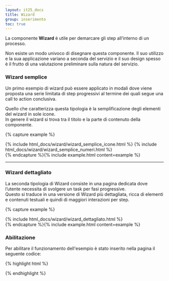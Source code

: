 ```yaml
---
layout: it25_docs
title: Wizard
group: inserimento
toc: true
---
```


La componente **Wizard** è utile per demarcare gli step all’interno di un processo.

Non esiste un modo univoco di disegnare questa componente. Il suo utilizzo e la sua applicazione variano a seconda del servizio e il suo design spesso è il frutto di una valutazione preliminare sulla natura del servizio.

### Wizard semplice

Un primo esempio di wizard può essere applicato in modali dove viene proposta una serie limitata di step progressivi al termine dei quali segue una call to action conclusiva.

Quello che caratterizza questa tipologia è la semplificazione degli elementi del wizard in sole icone.  
In genere il wizard si trova tra il titolo e la parte di contenuto della componente.

{% capture example %}

<div class="steppers">
{% include html_docs/wizard/wizard_semplice_icone.html %}
{% include html_docs/wizard/wizard_semplice_numeri.html %}
</div> <!-- end div class="steppers" -->
<script>
  document.addEventListener("DOMContentLoaded", function() {
    $(function () {
      $('[data-bs-toggle="tooltip"]').tooltip()
    });
  })    
</script>
{% endcapture %}{% include example.html content=example %}

---

### Wizard dettagliato

La seconda tipologia di Wizard consiste in una pagina dedicata dove l’utente necessita di svolgere un task per fasi progressive.  
Questo si traduce in una versione di Wizard più dettagliata, ricca di elementi e contenuti testuali e quindi di maggiori interazioni per step.

{% capture example %}

<div class="steppers">
{% include html_docs/wizard/wizard_dettagliato.html %}
</div>
{% endcapture %}{% include example.html content=example %}

### Abilitazione

Per abilitare il funzionamento dell'esempio è stato inserito nella pagina il seguente codice:

{% highlight html %}
<script>
  document.addEventListener("DOMContentLoaded", function() { 
    var tooltipTriggerList = [].slice.call(document.querySelectorAll('[data-bs-toggle="tooltip"]'))
    var tooltipList = tooltipTriggerList.map(function (tooltipTriggerEl) {
      return new bootstrap.Tooltip(tooltipTriggerEl)
    })
  })    
</script>
{% endhighlight %}

<script>
  document.addEventListener("DOMContentLoaded", function() { 
    var tooltipTriggerList = [].slice.call(document.querySelectorAll('[data-bs-toggle="tooltip"]'))
    var tooltipList = tooltipTriggerList.map(function (tooltipTriggerEl) {
      return new bootstrap.Tooltip(tooltipTriggerEl)
    })
  })    
</script>
